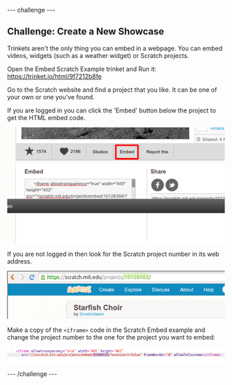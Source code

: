 \--- challenge \---

## Challenge: Create a New Showcase

Trinkets aren't the only thing you can embed in a webpage. You can embed videos, widgets (such as a weather widget) or Scratch projects.

Open the Embed Scratch Example trinket and Run it: <https://trinket.io/html/9f7212b8fe>

Go to the Scratch website and find a project that you like. It can be one of your own or one you've found.

If you are logged in you can click the 'Embed' button below the project to get the HTML embed code.

![captura de pantalla](images/scratch-embed.png)

If you are not logged in then look for the Scratch project number in its web address.

![captura de pantalla](images/scratch-project-number.png)

Make a copy of the `<iframe>` code in the Scratch Embed example and change the project number to the one for the project you want to embed:

![captura de pantalla](images/scratch-iframe.png)

\--- /challenge \---